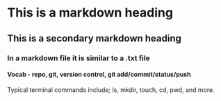 # This is a markdown heading
## This is a secondary markdown heading
### In a markdown file it is similar to a .txt file
#### Vocab - repo, git, version control, git add/commit/status/push
Typical terminal commands include; ls, mkdir, touch, cd, pwd, and more.